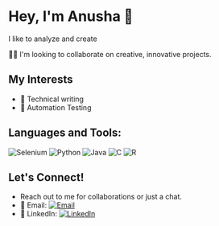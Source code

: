 # Hey, I'm Anusha 👋

I like to analyze and create

🧑‍💼 I'm looking to collaborate on creative, innovative projects.

## My Interests

- 📝 Technical writing
- 🤖 Automation Testing

## Languages and Tools:

![Selenium](https://img.shields.io/badge/-Selenium-%23green?style=flat&logo=selenium&logoColor=white)
![Python](https://img.shields.io/badge/-Python-%233776AB?style=flat&logo=python&logoColor=white)
![Java](https://img.shields.io/badge/-Java-%23ED8B00?style=flat&logo=java&logoColor=white)
![C](https://img.shields.io/badge/-C-%23A8B9CC?style=flat&logo=c&logoColor=white)
![R](https://img.shields.io/badge/-R-%23276DC3?style=flat&logo=r&logoColor=white)

## Let's Connect!

- Reach out to me for collaborations or just a chat.
- 📧 Email: [![Email](https://img.shields.io/badge/Email-anusha.venkat2004%40gmail.com-blue)](mailto:anusha.venkat2004@gmail.com)
- 🔗 LinkedIn: [![LinkedIn](https://img.shields.io/badge/LinkedIn-0077B5?style=flat&logo=linkedin&logoColor=white)](https://www.linkedin.com/in/anusha-v-077a6827b?utm_source=share&utm_campaign=share_via&utm_content=profile&utm_medium=android_app)


  







